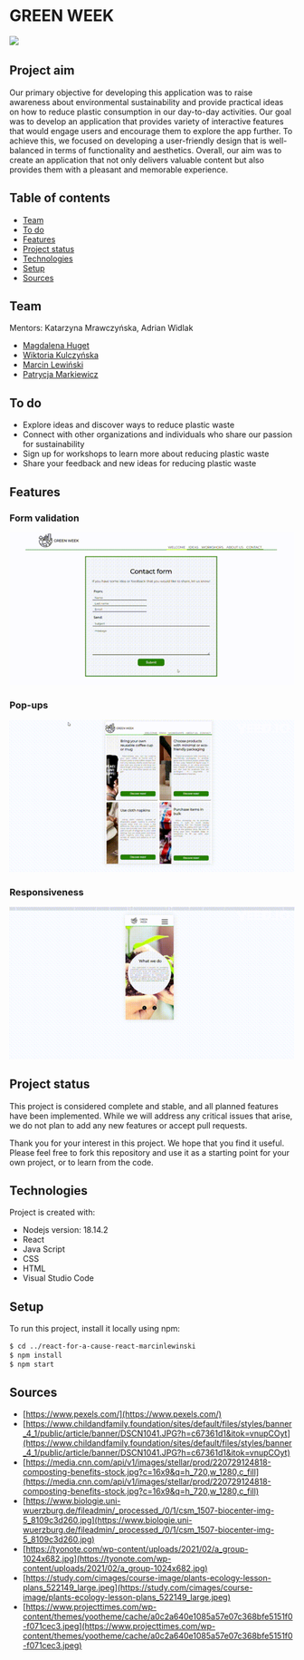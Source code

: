 # GREEN WEEK

![](greenWeek.gif)

## Project aim

Our primary objective for developing this application was to raise awareness about environmental sustainability and provide practical ideas on how to reduce plastic consumption in our day-to-day activities. Our goal was to develop an application that provides variety of interactive features that would engage users and encourage them to explore the app further. To achieve this, we focused on developing a user-friendly design that is well-balanced in terms of functionality and aesthetics. Overall, our aim was to create an application that not only delivers valuable content but also provides them with a pleasant and memorable experience.

## Table of contents

- [Team](#team)
- [To do](#to-do)
- [Features](#features)
- [Project status](#project-status)
- [Technologies](#technologies)
- [Setup](#setup)
- [Sources](#sources)

## Team

Mentors: Katarzyna Mrawczyńska, Adrian Widlak

- [Magdalena Huget](https://github.com/magdalenahuget)
- [Wiktoria Kulczyńska](https://github.com/wiktoria75)
- [Marcin Lewiński](https://github.com/marcinlewinski)
- [Patrycja Markiewicz](https://github.com/patrycjavmarkiewicz)

## To do

- Explore ideas and discover ways to reduce plastic waste
- Connect with other organizations and individuals who share our passion for sustainability
- Sign up for workshops to learn more about reducing plastic waste
- Share your feedback and new ideas for reducing plastic waste

## Features
### Form validation
![](form.gif)
### Pop-ups
![](popups.gif)
### Responsiveness
![](responsive.gif)


## Project status

This project is considered complete and stable, and all planned features have been implemented. While we will address any critical issues that arise, we do not plan to add any new features or accept pull requests.

Thank you for your interest in this project. We hope that you find it useful. Please feel free to fork this repository and use it as a starting point for your own project, or to learn from the code.

## Technologies
Project is created with:
* Nodejs version: 18.14.2
* React
* Java Script
* CSS
* HTML
* Visual Studio Code

## Setup
To run this project, install it locally using npm:

```
$ cd ../react-for-a-cause-react-marcinlewinski
$ npm install
$ npm start
```
## Sources
* [https://www.pexels.com/](https://www.pexels.com/)
* [https://www.childandfamily.foundation/sites/default/files/styles/banner_4_1/public/article/banner/DSCN1041.JPG?h=c67361d1&itok=vnupCOyt](https://www.childandfamily.foundation/sites/default/files/styles/banner_4_1/public/article/banner/DSCN1041.JPG?h=c67361d1&itok=vnupCOyt)
* [https://media.cnn.com/api/v1/images/stellar/prod/220729124818-composting-benefits-stock.jpg?c=16x9&q=h_720,w_1280,c_fill](https://media.cnn.com/api/v1/images/stellar/prod/220729124818-composting-benefits-stock.jpg?c=16x9&q=h_720,w_1280,c_fill)
* [https://www.biologie.uni-wuerzburg.de/fileadmin/_processed_/0/1/csm_1507-biocenter-img-5_8109c3d260.jpg](https://www.biologie.uni-wuerzburg.de/fileadmin/_processed_/0/1/csm_1507-biocenter-img-5_8109c3d260.jpg)
* [https://tyonote.com/wp-content/uploads/2021/02/a_group-1024x682.jpg](https://tyonote.com/wp-content/uploads/2021/02/a_group-1024x682.jpg)
* [https://study.com/cimages/course-image/plants-ecology-lesson-plans_522149_large.jpeg](https://study.com/cimages/course-image/plants-ecology-lesson-plans_522149_large.jpeg)
* [https://www.projecttimes.com/wp-content/themes/yootheme/cache/a0c2a640e1085a57e07c368bfe5151f0-f071cec3.jpeg](https://www.projecttimes.com/wp-content/themes/yootheme/cache/a0c2a640e1085a57e07c368bfe5151f0-f071cec3.jpeg)
